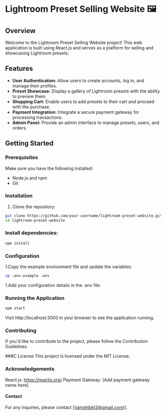 # Lightroom Preset Selling Website 🖼️

## Overview

Welcome to the Lightroom Preset Selling Website project! This web application is built using React.js and serves as a platform for selling and showcasing Lightroom presets.

## Features

- **User Authentication:** Allow users to create accounts, log in, and manage their profiles.
- **Preset Showcase:** Display a gallery of Lightroom presets with the ability to preview them.
- **Shopping Cart:** Enable users to add presets to their cart and proceed with the purchase.
- **Payment Integration:** Integrate a secure payment gateway for processing transactions.
- **Admin Panel:** Provide an admin interface to manage presets, users, and orders.

## Getting Started

### Prerequisites

Make sure you have the following installed:

- Node.js and npm
- Git

### Installation

1. Clone the repository:

```bash
git clone https://github.com/your-username/lightroom-preset-website.git
cd lightroom-preset-website
```
### Install dependencies:
```bash
npm install
```
### Configuration
1.Copy the example environment file and update the variables:
```bash
cp .env.example .env
```
1.Add your configuration details in the .env file.
### Running the Application
```bash
npm start
```
Visit http://localhost:3000 in your browser to see the application running.

### Contributing
If you'd like to contribute to the project, please follow the Contribution Guidelines.

###C License
This project is licensed under the MIT License.

### Acknowledgements
React.js: https://reactjs.org/
Payment Gateway: [Add payment gateway name here]
#### Contact
For any inquiries, please contact [(jamshibkl3@gmail.com)].
